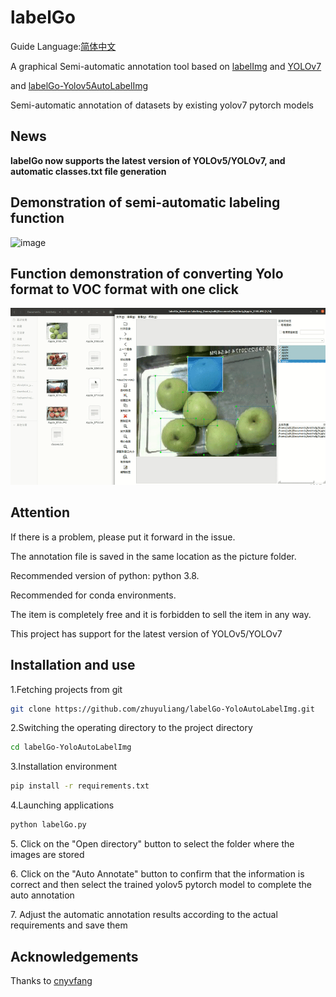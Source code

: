 # labelGo
<p>Guide Language:<a href="https://github.com/cnyvfang/labelGo-Yolov7AutoLabelImg/blob/master/readme_zh_cn.md">简体中文</a></p>
<p>A graphical Semi-automatic annotation tool based on <a href="https://github.com/tzutalin/labelImg">labelImg</a> and <a href="https://github.com/WongKinYiu/yolov7">YOLOv7</a></p> and <a href="https://github.com/cnyvfang/labelGo-Yolov5AutoLabelImg">labelGo-Yolov5AutoLabelImg</a></p>
<p>Semi-automatic annotation of datasets by existing yolov7 pytorch models</p>

## News
**labelGo now supports the latest version of YOLOv5/YOLOv7, and automatic classes.txt file generation**

## Demonstration of semi-automatic labeling function
![image](https://github.com/zhuyuliang/labelGo-YoloAutoLabelImg/blob/master/demo/demo1.gif) 
## Function demonstration of converting Yolo format to VOC format with one click
![image](https://github.com/zhuyuliang/labelGo-YoloAutoLabelImg/blob/master/demo/demo2.gif) 

## Attention
<p>If there is a problem, please put it forward in the issue.</p>
<p>The annotation file is saved in the same location as the picture folder.</p>
<p>Recommended version of python: python 3.8.</p>
<p>Recommended for conda environments.</p>
<p>The item is completely free and it is forbidden to sell the item in any way. </p>
<p>This project has support for the latest version of YOLOv5/YOLOv7</p>


## Installation and use
<p>1.Fetching projects from git</p>

```bash
git clone https://github.com/zhuyuliang/labelGo-YoloAutoLabelImg.git
```

<p>2.Switching the operating directory to the project directory</p>

```bash
cd labelGo-YoloAutoLabelImg
```

<p>3.Installation environment</p>

```bash
pip install -r requirements.txt
```

<p>4.Launching applications</p>

```bash
python labelGo.py
```

<p>5. Click on the "Open directory" button to select the folder where the images are stored</p>

<p>6. Click on the "Auto Annotate" button to confirm that the information is correct and then select the trained yolov5 pytorch model to complete the auto annotation</p>

<p>7. Adjust the automatic annotation results according to the actual requirements and save them</p>

## Acknowledgements
Thanks to [cnyvfang](https://github.com/cnyvfang/labelGo-Yolov5AutoLabelImg)
